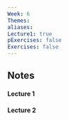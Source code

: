 ```yaml
---
Week: 6
Themes: 
aliases: 
Lecture1: true
pExercises: false
Exercises: false
---
```


## Notes

#### Lecture 1

#### Lecture 2

